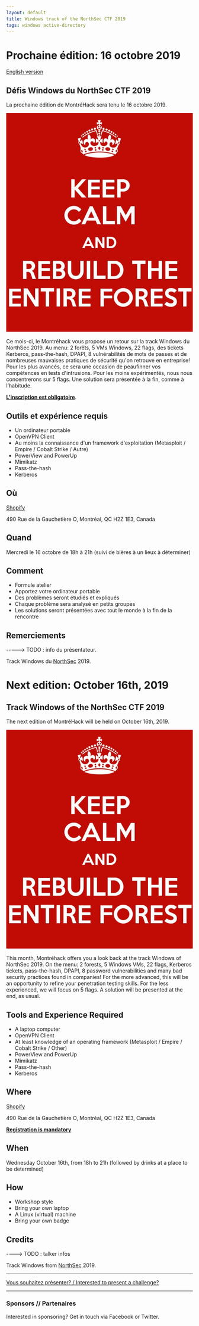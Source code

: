 ```yaml
---
layout: default
title: Windows track of the NorthSec CTF 2019
tags: windows active-directory
---
```


# Prochaine édition: 16 octobre 2019

[English version](#english)

## Défis Windows du NorthSec CTF 2019

La prochaine édition de MontréHack sera tenu le 16 octobre 2019.

![NorthSec 2019 windows](/images/19-10_nsec_windows.jpg)

Ce mois-ci, le Montréhack vous propose un retour sur la track Windows du NorthSec 2019. Au menu: 2 forêts, 5 VMs Windows, 22 flags, des tickets Kerberos, pass-the-hash, DPAPI, 8 vulnérabilités de mots de passes et de nombreuses mauvaises pratiques de sécurité qu'on retrouve en entreprise! Pour les plus avancés, ce sera une occasion de peaufinner vos compétences en tests d'intrusions. Pour les moins expérimentés, nous nous concentrerons sur 5 flags. Une solution sera présentée à la fin, comme à l’habitude.

[**L'inscription est obligatoire**](https://www.eventbrite.com/e/montrehack-tickets-76181772733).

## Outils et expérience requis

* Un ordinateur portable
* OpenVPN Client
* Au moins la connaissance d'un framework d'exploitation (Metasploit / Empire / Cobalt Strike / Autre)
* PowerView and PowerUp
* Mimikatz
* Pass-the-hash
* Kerberos

## Où

[Shopify](https://www.shopify.com)

490 Rue de la Gauchetière O, Montréal, QC H2Z 1E3, Canada

## Quand

Mercredi le 16 octobre de 18h à 21h (suivi de bières à un lieux à déterminer)

## Comment

* Formule atelier
* Apportez votre ordinateur portable
* Des problèmes seront étudiés et expliqués
* Chaque problème sera analysé en petits groupes
* Les solutions seront présentées avec tout le monde à la fin de la rencontre

## Remerciements

-----> TODO : info du présentateur.

Track Windows du [NorthSec](https://nsec.io) 2019.

<a id="english"></a>

# Next edition: October 16th, 2019

## Track Windows of the NorthSec CTF 2019

The next edition of MontréHack will be held on October 16th, 2019.

![NorthSec 2019 windows](/images/19-10_nsec_windows.jpg)

This month, Montréhack offers you a look back at the track Windows of NorthSec 2019. On the menu: 2 forests, 5 Windows VMs, 22 flags, Kerberos tickets, pass-the-hash, DPAPI, 8 password vulnerabilities and many bad security practices found in companies! For the more advanced, this will be an opportunity to refine your penetration testing skills. For the less experienced, we will focus on 5 flags. A solution will be presented at the end, as usual.


## Tools and Experience Required

* A laptop computer
* OpenVPN Client
* At least knowledge of an operating framework (Metasploit / Empire / Cobalt Strike / Other)
* PowerView and PowerUp
* Mimikatz
* Pass-the-hash
* Kerberos

## Where

[Shopify](https://www.shopify.com)

490 Rue de la Gauchetière O, Montréal, QC H2Z 1E3, Canada

[**Registration is mandatory**](https://www.eventbrite.ca/e/montrehack-northsec-2019-badge-tickets-72732008395)

## When

Wednesday October 16th, from 18h to 21h (followed by drinks at a place to be determined)

## How

* Workshop style
* Bring your own laptop
* A Linux (virtual) machine
* Bring your own badge

## Credits

----> TODO : talker infos

Track Windows from [NorthSec](https://nsec.io) 2019.

<hr/>

[Vous souhaitez présenter? / Interested to present a challenge?](https://github.com/montrehack/montrehack.github.com/wiki/Present-at-Montrehack)

<hr/>

### Sponsors // Partenaires

Interested in sponsoring? Get in touch via Facebook or Twitter.
